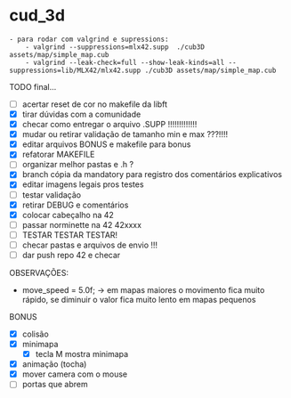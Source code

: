 # cud_3d

    - para rodar com valgrind e supressions:
        - valgrind --suppressions=mlx42.supp  ./cub3D assets/map/simple_map.cub
        - valgrind --leak-check=full --show-leak-kinds=all --suppressions=lib/MLX42/mlx42.supp ./cub3D assets/map/simple_map.cub

TODO final...

- [ ] acertar reset de cor no makefile da libft
- [x] tirar dúvidas com a comunidade
- [x] checar como entregar o arquivo .SUPP   !!!!!!!!!!!!!
- [x] mudar ou retirar validação de tamanho min e max ???!!!!
- [x] editar arquivos BONUS e makefile para bonus
- [x] refatorar MAKEFILE
- [ ] organizar melhor pastas e .h ?
- [x] branch cópia da mandatory para registro dos comentários explicativos
- [x] editar imagens legais pros testes
- [ ] testar validação
- [x] retirar DEBUG e comentários
- [x] colocar cabeçalho na 42
- [ ] passar norminette na 42 42xxxx
- [ ] TESTAR TESTAR TESTAR!
- [ ] checar pastas e arquivos de envio !!!
- [ ] dar push repo 42 e checar

OBSERVAÇÕES:
 - move_speed = 5.0f; -> em mapas maiores o movimento fica muito rápido, se diminuir o valor fica muito lento em mapas pequenos

 BONUS
 - [x] colisão
 - [x] minimapa
    - [x] tecla M mostra minimapa
 - [x] animação (tocha)
 - [x] mover camera com o mouse
 - [ ] portas que abrem

